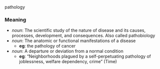 pathology
### Meaning
+ _noun_: The scientific study of the nature of disease and its causes, processes, development, and consequences. Also called pathobiology
+ _noun_: The anatomic or functional manifestations of a disease
    + __eg__: the pathology of cancer
+ _noun_: A departure or deviation from a normal condition
    + __eg__: “Neighborhoods plagued by a self-perpetuating pathology of joblessness, welfare dependency, crime” (Time)
